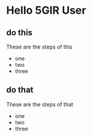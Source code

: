 # Hello 5GIR User

## do this
These are the steps of this
- one
- two
- three

## do that
These are the steps of that
- one
- two
- three
